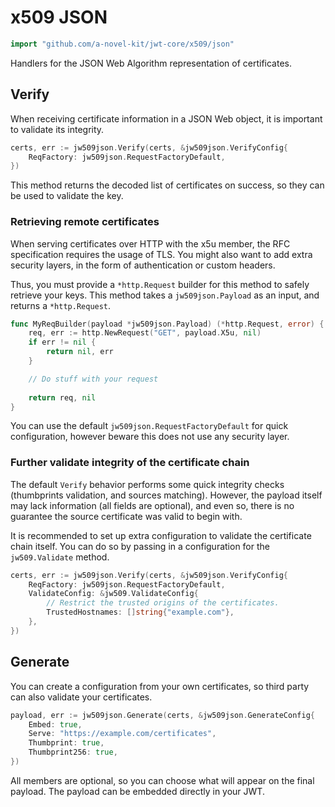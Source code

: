 # x509 JSON

```go
import "github.com/a-novel-kit/jwt-core/x509/json"
```

Handlers for the JSON Web Algorithm representation of certificates.

## Verify

When receiving certificate information in a JSON Web object, it is important to validate its integrity.

```go
certs, err := jw509json.Verify(certs, &jw509json.VerifyConfig{
	ReqFactory: jw509json.RequestFactoryDefault,
})
```

This method returns the decoded list of certificates on success, so they can be used to validate the key.

### Retrieving remote certificates

When serving certificates over HTTP with the x5u member, the RFC specification requires the usage of TLS.
You might also want to add extra security layers, in the form of authentication or custom headers.

Thus, you must provide a `*http.Request` builder for this method to safely retrieve your keys. This
method takes a `jw509json.Payload` as an input, and returns a `*http.Request`.

```go
func MyReqBuilder(payload *jw509json.Payload) (*http.Request, error) {
	req, err := http.NewRequest("GET", payload.X5u, nil)
	if err != nil {
		return nil, err
	}

	// Do stuff with your request
	
	return req, nil
}
```

You can use the default `jw509json.RequestFactoryDefault` for quick configuration, however beware this
does not use any security layer.

### Further validate integrity of the certificate chain

The default `Verify` behavior performs some quick integrity checks (thumbprints validation, and sources
matching). However, the payload itself may lack information (all fields are optional), and even so,
there is no guarantee the source certificate was valid to begin with.

It is recommended to set up extra configuration to validate the certificate chain itself. You can
do so by passing in a configuration for the `jw509.Validate` method.

```go
certs, err := jw509json.Verify(certs, &jw509json.VerifyConfig{
	ReqFactory: jw509json.RequestFactoryDefault,
	ValidateConfig: &jw509.ValidateConfig{
		// Restrict the trusted origins of the certificates.
		TrustedHostnames: []string{"example.com"},
	},
})
```

## Generate

You can create a configuration from your own certificates, so third party can also validate your
certificates.

```go
payload, err := jw509json.Generate(certs, &jw509json.GenerateConfig{
	Embed: true,
	Serve: "https://example.com/certificates",
	Thumbprint: true,
	Thumbprint256: true,
})
```

All members are optional, so you can choose what will appear on the final payload. The payload can
be embedded directly in your JWT.
